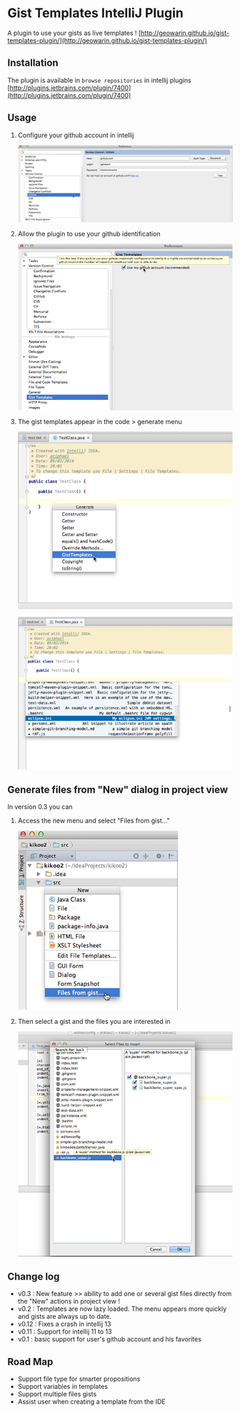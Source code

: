 # Gist Templates IntelliJ Plugin

A plugin to use your gists as live templates !
[http://geowarin.github.io/gist-templates-plugin/](http://geowarin.github.io/gist-templates-plugin/)

## Installation

The plugin is available in `browse repositories` in intellij plugins
[http://plugins.jetbrains.com/plugin/7400](http://plugins.jetbrains.com/plugin/7400)

## Usage

1. Configure your github account in intellij

	![image](/images/github-settings.png)

2. Allow the plugin to use your github identification

	![image](/images/plugin-settings.png)

3. The gist templates appear in the code > generate menu

	![image](/images/generate.png)

	![image](/images/templates.png)

## Generate files from "New" dialog in project view

In version 0.3 you can

1. Access the new menu and select "Files from gist..."

	![image](/images/generateProject.png)

2. Then select a gist and the files you are interested in

	![image](/images/generateProject-2.png)

## Change log

* v0.3 : New feature >> ability to add one or several gist files directly from the "New" actions in project view !
* v0.2 : Templates are now lazy loaded. The menu appears more quickly and gists are always up to date.
* v0.12 : Fixes a crash in intellij 13
* v0.11 : Support for intellij 11 to 13
* v0.1 : basic support for user's github account and his favorites


## Road Map

* Support file type for smarter propositions
* Support variables in templates
* Support multiple files gists
* Assist user when creating a template from the IDE